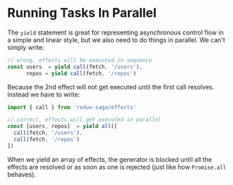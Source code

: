 # Running Tasks In Parallel

The `yield` statement is great for representing asynchronous control flow in a simple and linear style, but we also need to do things in parallel. We can't simply write:

```javascript
// wrong, effects will be executed in sequence
const users  = yield call(fetch, '/users'),
      repos = yield call(fetch, '/repos')
```

Because the 2nd effect will not get executed until the first call resolves. Instead we have to write:

```javascript
import { call } from 'redux-saga/effects'

// correct, effects will get executed in parallel
const [users, repos]  = yield all([
  call(fetch, '/users'),
  call(fetch, '/repos')
])
```

When we yield an array of effects, the generator is blocked until all the effects are resolved or as soon as one is rejected (just like how `Promise.all` behaves).
